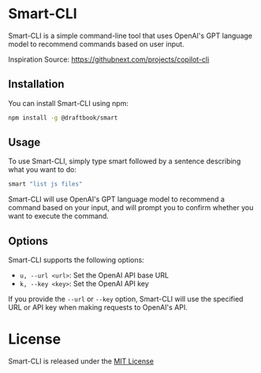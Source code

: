 # Smart-CLI

Smart-CLI is a simple command-line tool that uses OpenAI's GPT language model to recommend commands based on user input.

Inspiration Source: https://githubnext.com/projects/copilot-cli

## Installation

You can install Smart-CLI using npm:

```bash
npm install -g @draftbook/smart
```

## Usage

To use Smart-CLI, simply type smart followed by a sentence describing what you want to do:

```bash
smart "list js files"
```

Smart-CLI will use OpenAI's GPT language model to recommend a command based on your input, and will prompt you to confirm whether you want to execute the command.

## Options

Smart-CLI supports the following options:

- `u, --url <url>`: Set the OpenAI API base URL
- `k, --key <key>`: Set the OpenAI API key

If you provide the `--url` or `--key` option, Smart-CLI will use the specified URL or API key when making requests to OpenAI's API.

# License
Smart-CLI is released under the [MIT License](https://opensource.org/license/mit/)